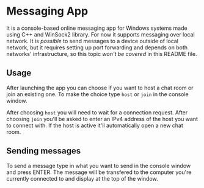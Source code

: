 # Messaging App
It is a console-based online messaging app for Windows systems made using C++ and WinSock2 library. For now it supports messaging over local network. It is _possible_ to send messages to a device outside of local network, but it requires setting up port forwarding and depends on both networks' infrastructure, so this topic *won't be covered* in this README file.

## Usage
After launching the app you can choose if you want to host a chat room or join an existing one. To make the choice type `host` or `join` in the console window.

After choosing `host` you will need to wait for a connection request.
After choosing `join` you'll be asked to enter an IPv4 address of the host you want to connect with. If the host is active it'll automatically open a new chat room.

## Sending messages
To send a message type in what you want to send in the console window and press ENTER. The message will be transfered to the computer you're currently connected to and display at the top of the window.
